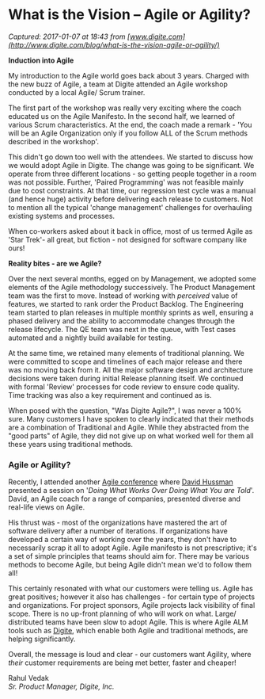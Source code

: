 # What is the Vision – Agile or Agility?

_Captured: 2017-01-07 at 18:43 from [www.digite.com](http://www.digite.com/blog/what-is-the-vision-agile-or-agility/)_

**Induction into Agile**

My introduction to the Agile world goes back about 3 years. Charged with the new buzz of Agile, a team at Digite attended an Agile workshop conducted by a local Agile/ Scrum trainer.

The first part of the workshop was really very exciting where the coach educated us on the Agile Manifesto. In the second half, we learned of various Scrum characteristics. At the end, the coach made a remark - 'You will be an Agile Organization only if you follow ALL of the Scrum methods described in the workshop'.

This didn't go down too well with the attendees. We started to discuss how we would adopt Agile in Digite. The change was going to be significant. We operate from three different locations - so getting people together in a room was not possible. Further, 'Paired Programming' was not feasible mainly due to cost constraints. At that time, our regression test cycle was a manual (and hence huge) activity before delivering each release to customers. Not to mention all the typical 'change management' challenges for overhauling existing systems and processes.

When co-workers asked about it back in office, most of us termed Agile as 'Star Trek'- all great, but fiction - not designed for software company like ours!

**Reality bites - are we Agile?**

Over the next several months, egged on by Management, we adopted some elements of the Agile methodology successively. The Product Management team was the first to move. Instead of working with _perceived_ value of features, we started to rank order the Product Backlog. The Engineering team started to plan releases in multiple monthly sprints as well, ensuring a phased delivery and the ability to accommodate changes through the release lifecycle. The QE team was next in the queue, with Test cases automated and a nightly build available for testing.

At the same time, we retained many elements of traditional planning. We were committed to scope and timelines of each major release and there was no moving back from it. All the major software design and architecture decisions were taken during initial Release planning itself. We continued with formal 'Review' processes for code review to ensure code quality. Time tracking was also a key requirement and continued as is.

When posed with the question, "Was Digite Agile?", I was never a 100% sure. Many customers I have spoken to clearly indicated that their methods are a combination of Traditional and Agile. While they abstracted from the "good parts" of Agile, they did not give up on what worked well for them all these years using traditional methods.

### Agile or Agility?

Recently, I attended another [Agile conference](http://www.agileindia.org/agilemumbai2010) where [David Hussman](http://devjam.com/) presented a session on '_Doing What Works Over Doing What You are Told_'. David, an Agile coach for a range of companies, presented diverse and real-life views on Agile.

His thrust was - most of the organizations have mastered the art of software delivery after a number of iterations. If organizations have developed a certain way of working over the years, they don't have to necessarily scrap it all to adopt Agile. Agile manifesto is not prescriptive; it's a set of simple principles that teams should aim for. There may be various methods to become Agile, but being Agile didn't mean we'd to follow them all!

This certainly resonated with what our customers were telling us. Agile has great positives; however it also has challenges - for certain type of projects and organizations. For project sponsors, Agile projects lack visibility of final scope. There is no up-front planning of who will work on what. Large/ distributed teams have been slow to adopt Agile. This is where Agile ALM tools such as [Digite](http://www.digite.com/swiftalm/), which enable both Agile and traditional methods, are helping significantly.

Overall, the message is loud and clear - our customers want Agility, where _their_ customer requirements are being met better, faster and cheaper!

Rahul Vedak  
_Sr. Product Manager, Digite, Inc._
